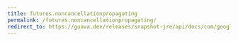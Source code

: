 ```yaml
---
title: futures.noncancellationpropagating
permalink: /futures.noncancellationpropagating/
redirect_to: https://guava.dev/releases/snapshot-jre/api/docs/com/google/common/util/concurrent/Futures.html#nonCancellationPropagating-com.google.common.util.concurrent.ListenableFuture-
---
```

